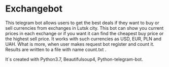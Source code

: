 # Exchangebot

This telegram bot allows users to get the best deals if they want to buy or sell currencies from exchanges in Lutsk city. This bot can show you current prices in each exchange or if you want it can find the cheapest buy price or the highest sell price. It works with such currencies as USD, EUR, PLN and UAH. What is more, when user makes request bot register and count it. Results are written to a file with name count.txt . 

It`s created with Python3.7, Beautifulsoup4, Python-telegram-bot.
